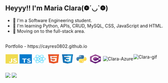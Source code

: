## Heyyy!! I'm Maria Clara(❁´◡`❁)

- 🔭 I'm a Software Engineering student.
- 🌱 I'm learning Python, APIs, CRUD, MySQL, CSS, JavaScript and HTML.
- 👯 Moving on to the full-stack area. <br>
<br>
  Portfolio - https://cayres0802.github.io
 

<div style="display: inline_block"><br>
  <img align="center" alt="Clara-Js" height="30" width="40" src="https://raw.githubusercontent.com/devicons/devicon/master/icons/javascript/javascript-plain.svg">
  <img align="center" alt="Clara-Ts" height="30" width="40" src="https://raw.githubusercontent.com/devicons/devicon/master/icons/typescript/typescript-plain.svg">
  <img align="center" alt="Clara-React" height="30" width="40" src="https://raw.githubusercontent.com/devicons/devicon/master/icons/react/react-original.svg">
  <img align="center" alt="Clara-HTML" height="30" width="40" src="https://raw.githubusercontent.com/devicons/devicon/master/icons/html5/html5-original.svg">
  <img align="center" alt="Clara-CSS" height="30" width="40" src="https://raw.githubusercontent.com/devicons/devicon/master/icons/css3/css3-original.svg">
  <img align="center" alt="Clara-Python" height="30" width="40" src="https://raw.githubusercontent.com/devicons/devicon/master/icons/python/python-original.svg">
  <img align="center" alt="Clara-Csharp" height="30" width="40" src="https://raw.githubusercontent.com/devicons/devicon/master/icons/csharp/csharp-original.svg">
  <img align="center" alt="Clara-Azure" height="30" width="40" src="https://cdn.jsdelivr.net/gh/devicons/devicon@latest/icons/azure/azure-original.svg">
  <img align="right" alt="Clara-gif" height="100" width="100" src="https://media.discordapp.net/attachments/1254591841496727685/1254591874354643026/download.gif?ex=667a0d3c&is=6678bbbc&hm=3a1a746392d3f875a0ec192611356acf80fd393a7bc5010d23a7136f098f558e&=&width=618&height=618">
</div>
 
 ##
<div> 
  <a href = "mailto:clara.cayres1205@gmail.com"><img src="https://img.shields.io/badge/-Gmail-%23333?style=for-the-badge&logo=gmail&logoColor=white" target="_blank"></a>
  <a href="https://www.linkedin.com/in/maria-clara-cayres-de-almeida/" target="_blank"><img src="https://img.shields.io/badge/-LinkedIn-%230077B5?style=for-the-badge&logo=linkedin&logoColor=white" target="_blank"></a> 
  
</div>
